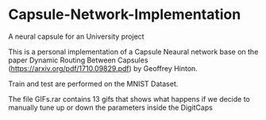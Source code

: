 # Capsule-Network-Implementation
A neural capsule for an University project

This is a personal implementation of a Capsule Neaural network base on the paper Dynamic Routing Between Capsules (https://arxiv.org/pdf/1710.09829.pdf) by Geoffrey Hinton.

Train and test are performed on the MNIST Dataset.

The file GIFs.rar contains 13 gifs that shows what happens if we decide to manually tune up or down the parameters inside the DigitCaps
